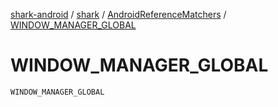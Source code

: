 [shark-android](../../index.md) / [shark](../index.md) / [AndroidReferenceMatchers](index.md) / [WINDOW_MANAGER_GLOBAL](./-w-i-n-d-o-w_-m-a-n-a-g-e-r_-g-l-o-b-a-l.md)

# WINDOW_MANAGER_GLOBAL

`WINDOW_MANAGER_GLOBAL`